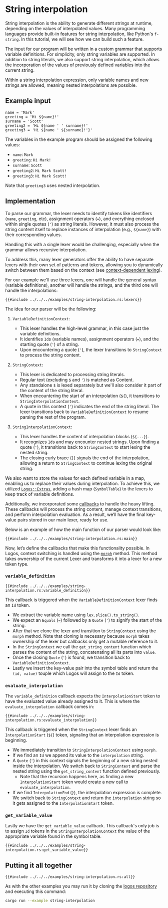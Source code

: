 # String interpolation

String interpolation is the ability to generate different strings at runtime, depending on the values of interpolated values. Many programming languages provide built-in features for string interpolation, like Python's `f-string`. In this tutorial, we will see how we can build such a feature.

The input for our program will be written in a custom grammar that supports variable definitions. For simplicity, only string variables are supported. In addition to string literals, we also support string interpolation, which allows the incorporation of the values of previously defined variables into the current string.

Within a string interpolation expression, only variable names and new strings are allowed, meaning nested interpolations are possible.

## Example input

```
name = 'Mark'
greeting = 'Hi ${name}!'
surname = 'Scott'
greeting2 = 'Hi ${name ' ' surname}!'
greeting3 = 'Hi ${name ' ${surname}!'}'
```

The variables in the example program should be assigned the following values:

- `name`: `Mark`
- `greeting`: `Hi Mark!`
- `surname`: `Scott`
- `greeting2`: `Hi Mark Scott!`
- `greeting3`: `Hi Mark Scott!`

Note that `greeting3` uses nested interpolation.

## Implementation

To parse our grammar, the lexer needs to identify tokens like identifiers (`name`, `greeting`, etc), assignment operators (`=`), and everything enclosed within single quotes (`'`) as string literals. However, it must also process the string content itself to replace instances of interpolation (e.g., `${name}`) with their corresponding values.

Handling this with a single lexer would be challenging, especially when the grammar allows recursive interpolation.

To address this, many lexer generators offer the ability to have separate lexers with their own set of patterns and tokens, allowing you to dynamically switch between them based on the context (see [context-dependent lexing](../context-dependent-lexing.md)).

For our example we'll use three lexers, one will handle the general syntax (variable definitions), another will handle the strings, and the third one will handle the interpolations:

```rust,no_run,noplayground
{{#include ../../../examples/string-interpolation.rs:lexers}}
```

The idea for our parser will be the following:

1. `VariableDefinitionContext`:

   - This lexer handles the high-level grammar, in this case just the variable definitions.
   - It identifies `Id`s (variable names), assignment operators (`=`), and the starting quote (`'`) of a string.
   - Upon encountering a quote (`'`), the lexer transitions to `StringContext` to process the string content.

2. `StringContext`:

   - This lexer is dedicated to processing string literals.
   - Regular text (excluding `$` and `'`) is matched as Content.
   - Any standalone `$` is lexed separately but we'll also consider it part of the content of the string literal.
   - When encountering the start of an interpolation (`${`), it transitions to `StringInterpolationContext`.
   - A quote in this context (`'`) indicates the end of the string literal. The lexer transitions back to `VariableDefinitionContext` to resume parsing the rest of the program.

3. `StringInterpolationContext`:
   - This lexer handles the content of interpolation blocks (`${...}`).
   - It recognizes `Id`s and may encounter nested strings. Upon finding a quote (`'`), it transitions back to `StringContext` to start lexing the nested string.
   - The closing curly brace (`}`) signals the end of the interpolation, allowing a return to `StringContext` to continue lexing the original string.

We also want to store the values for each defined variable in a map, enabling us to replace their values during interpolation. To achieve this, we utilized [`Logos::Extras`](./extras.md), adding a hash map (`SymbolTable`) to the lexers to keep track of variable definitions.

Additionally, we incorporated some [callbacks](./callbacks.md) to handle the heavy lifting. These callbacks will process the string content, manage context transitions, and perform interpolation evaluation. As a result, we’ll have the final key-value pairs stored in our main lexer, ready for use.

Below is an example of how the main function of our parser would look like:

```rust,no_run,noplayground
{{#include ../../../examples/string-interpolation.rs:main}}
```

Now, let’s define the callbacks that make this functionality possible. In Logos, context switching is handled using the [`morph`](https://docs.rs/logos/0.11.0-rc2/logos/struct.Lexer.html#method.morph) method. This method takes ownership of the current Lexer and transforms it into a lexer for a new token type.

### `variable_definition`

```rust,no_run,noplayground
{{#include ../../../examples/string-interpolation.rs:variable_definition}}
```

This callback is triggered when the `VariableDefinitionContext` lexer finds an `Id` token.

- We extract the variable name using `lex.slice().to_string()`.
- We expect an `Equals` (`=`) followed by a `Quote` (`'`) to signify the start of the string.
- After that we clone the lexer and transition to `StringContext` using the `morph` method. Note that cloning is necessary because `morph` takes ownership of the lexer but callbacks only get a mutable reference to it.
- In the `StringContext` we call the `get_string_content` function which parses the content of the string, concatenating all its parts into `value`.
- Once the closing `Quote` (`'`) is found, we transition back to `VariableDefinitionContext`.
- Lastly we insert the key-value pair into the symbol table and return the `(id, value)` touple which Logos will assign to the `Id` token.

### `evaluate_interpolation`

The `variable_definition` callback expects the `InterpolationStart` token to have the evaluated value already assigned to it. This is where the `evaluate_interpolation` callback comes in:

```rust,no_run,noplayground
{{#include ../../../examples/string-interpolation.rs:evaluate_interpolation}}
```

This callback is triggered when the `StringContext` lexer finds an `InterpolationStart` (`${`) token, signaling that an interpolation expression is beginning.

- We immediately transition to `StringInterpolationContext` using `morph`.
- If we find an `Id` we append its value to the `interpolation` string.
- A `Quote` (`'`) in this context signals the beginning of a new string nested inside the interpolation. We switch back to `StringContext` and parse the nested string using the `get_string_content` function defined previously.
  - Note that the recursion happens here, as finding a new `InterpolationStart` token would create a new call to `evaluate_interpolation`.
- If we find `InterpolationEnd` (`}`), the interpolation expression is complete. We switch back to `StringContext` and return the `interpolation` string so it gets assigned to the `InterpolationStart` token.

### `get_variable_value`

Lastly we have the `get_variable_value` callback. This callback's only job is to assign `Id` tokens in the `StringInterpolationContext` the value of the appropriate variable found in the symbol table.

```rust,no_run,noplayground
{{#include ../../../examples/string-interpolation.rs:get_variable_value}}
```

## Putting it all together

```rust,no_run,noplayground
{{#include ../../../examples/string-interpolation.rs:all}}
```

As with the other examples you may run it by cloning the [logos repository](https://github.com/maciejhirsz/logos) and executing this command:
```bash
cargo run --example string-interpolation
```
